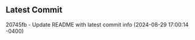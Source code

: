 
## Latest Commit
20745fb - Update README with latest commit info (2024-08-29 17:00:14 -0400) <Yunxi-Zhou>
